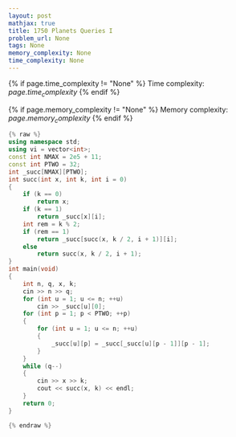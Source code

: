 ```yaml
---
layout: post
mathjax: true
title: 1750 Planets Queries I
problem_url: None
tags: None
memory_complexity: None
time_complexity: None
---
```




{% if page.time_complexity != "None" %}
Time complexity: ${{ page.time_complexity }}$
{% endif %}

{% if page.memory_complexity != "None" %}
Memory complexity: ${{ page.memory_complexity }}$
{% endif %}

```cpp
{% raw %}
using namespace std;
using vi = vector<int>;
const int NMAX = 2e5 + 11;
const int PTWO = 32;
int _succ[NMAX][PTWO];
int succ(int x, int k, int i = 0)
{
    if (k == 0)
        return x;
    if (k == 1)
        return _succ[x][i];
    int rem = k % 2;
    if (rem == 1)
        return _succ[succ(x, k / 2, i + 1)][i];
    else
        return succ(x, k / 2, i + 1);
}
int main(void)
{
    int n, q, x, k;
    cin >> n >> q;
    for (int u = 1; u <= n; ++u)
        cin >> _succ[u][0];
    for (int p = 1; p < PTWO; ++p)
    {
        for (int u = 1; u <= n; ++u)
        {
            _succ[u][p] = _succ[_succ[u][p - 1]][p - 1];
        }
    }
    while (q--)
    {
        cin >> x >> k;
        cout << succ(x, k) << endl;
    }
    return 0;
}

{% endraw %}
```